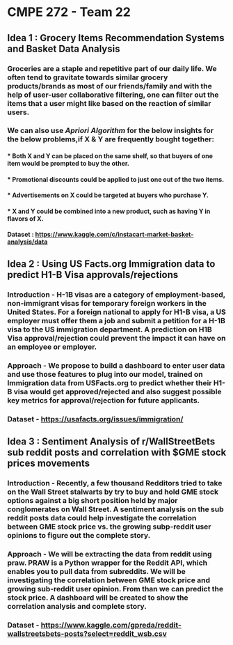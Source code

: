 # CMPE 272 - Team 22

## Idea 1 : Grocery Items Recommendation Systems and Basket Data Analysis

### Groceries are a staple and repetitive part of our daily life. We often tend to gravitate towards similar grocery products/brands as most of our friends/family and with the help of  user-user collaborative filtering, one can filter out the items that a user might like based on the reaction of similar users. 
### We can also use *Apriori Algorithm* for the below insights for the below problems,if X & Y are frequently bought together:

#### * Both X and Y can be placed on the same shelf, so that buyers of one item would be prompted to buy the other.

#### * Promotional discounts could be applied to just one out of the two items.

#### * Advertisements on X could be targeted at buyers who purchase Y.

#### * X and Y could be combined into a new product, such as having Y in flavors of X.


#### Dataset : https://www.kaggle.com/c/instacart-market-basket-analysis/data


## Idea 2 : Using US Facts.org Immigration data to predict H1-B Visa approvals/rejections 

### Introduction -  H-1B visas are a category of employment-based, non-immigrant visas for temporary foreign workers in the United States. For a foreign national to apply for H1-B visa, a US employer must offer them a job and submit a petition for a H-1B visa to the US immigration department. A prediction on H1B Visa approval/rejection could prevent the impact it can have on an employee or employer.

### Approach -  We propose to build a dashboard to enter user data and use those features to plug into our model, trained on Immigration data from USFacts.org to predict whether their H1-B visa would get approved/rejected and also suggest possible key metrics for approval/rejection for future applicants.

### Dataset - https://usafacts.org/issues/immigration/



## Idea 3 : Sentiment Analysis of r/WallStreetBets sub reddit posts and correlation with $GME stock prices movements

### Introduction - Recently, a few thousand Redditors tried to take on the Wall Street stalwarts by try to buy and hold GME stock options against a big short position held by major conglomerates on Wall Street. A sentiment analysis on the sub reddit posts data could help investigate the correlation between GME stock price vs. the growing subp-reddit user opinions to figure out the complete story.
### Approach - We will be extracting the data from reddit using praw. PRAW is a Python wrapper for the Reddit API, which enables you to pull data from subreddits. We will be investigating the correlation between GME stock price and growing sub-reddit user opinion. From than we can predict the stock price. A dashboard will be created to show the correlation analysis and complete story.
### Dataset - https://www.kaggle.com/gpreda/reddit-wallstreetsbets-posts?select=reddit_wsb.csv


